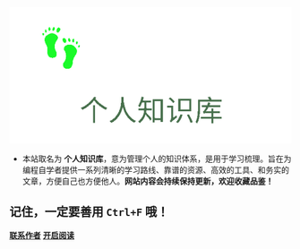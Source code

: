 
![logo](head.png)


- 本站取名为 **个人知识库**，意为管理个人的知识体系，是用于学习梳理。旨在为编程自学者提供一系列清晰的学习路线、靠谱的资源、高效的工具、和务实的文章，方便自己也方便他人。**网站内容会持续保持更新，欢迎收藏品鉴！**

## 记住，一定要善用 `Ctrl+F` 哦！

[**联系作者**]()
[**开启阅读**](README.md)

